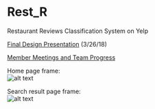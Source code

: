 # Rest_R
Restaurant Reviews Classification System on Yelp 

[Final Design Presentation](https://docs.google.com/presentation/d/140vld0XzrDRSW93MdRXBa94WLy8G_UAS8YLDQMoFkTE/edit) (3/26/18)

[Member Meetings and Team Progress](https://github.com/arvin36987/Rest_R/edit/master/MeetingnProgess.md)

Home page frame:<br />
![alt text](https://github.com/zlin001/Rest_R/blob/master/home_page_frame.png)

Search result page frame:<br />
![alt text](https://github.com/zlin001/Rest_R/blob/master/search_result_frame.png)
